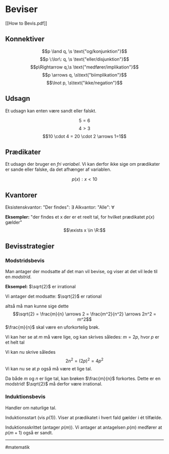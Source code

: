 # Beviser
[[How to Bevis.pdf]]


## Konnektiver
$$p \land q, \s \text{"og/konjunktion"}$$
$$p \:\lor\: q, \s \text{"eller/disjunktion"}$$
$$p\Rightarrow q,\s \text{"medfører/implikation"}$$
$$p \arrows q, \s\text{"biimplikation"}$$
$$\lnot p, \s\text{"ikke/negation"}$$



## Udsagn
Et udsagn kan enten være sandt eller falskt.  

$$5=6$$
$$4>3$$
$$10 \cdot 4 = 20  \cdot 2 \arrows 1=1$$


## Prædikater
Et udsagn der bruger en *fri variabel*. Vi kan derfor ikke sige om prædikater er sande eller falske, da det afhænger af variablen.

$$p(x): x < 10$$

## Kvantorer

Eksistenskvantor: "Der findes": $\exists$ 
Alkvantor: "Alle": $\forall$ 

**Eksempler:**
"der findes et x der er et reelt tal, for hvilket prædikatet $p(x)$ gælder"
$$\exists x \in \R:$$


## Bevisstrategier

### Modstridsbevis
Man antager der modsatte af det man vil bevise, og viser at det vil lede til en *modstrid*.

**Eksempel:** $\sqrt{2}$ er irrational

Vi antager det modsatte:  $\sqrt{2}$ er rational

altså må man kunne sige dette
$$\sqrt{2} = \frac{m}{n} \arrows 2 = \frac{m^2}{n^2} \arrows 2n^2 = m^2$$
$\frac{m}{n}$ skal være en uforkortelig brøk.

Vi kan her se at $m$ må være lige, og kan skrives således: $m=2p$, hvor $p$ er et helt tal

Vi kan nu skrive således
$$2n^2=(2p)^2 = 4p^2$$
Vi kan nu se at $p$ også må være et lige tal.

Da både $m$ og $n$ er lige tal, kan brøken $\frac{m}{n}$ forkortes. Dette er en modstrid! $\sqrt{2}$ må derfor være irrational.

### Induktionsbevis
Handler om naturlige tal.

Induktionsstart (vis $p(1)$). Viser at prædikatet i hvert fald gælder i ét tilfælde. 

Induktionsskrittet (antager $p(m)$). Vi antager at antagelsen $p(m)$ medfører at $p(m+1)$ også er sandt. 


---
#matematik 